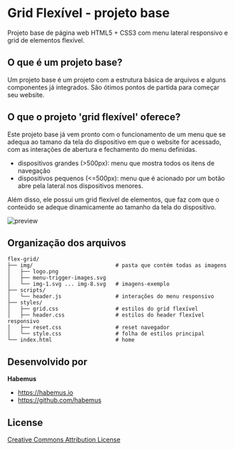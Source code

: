 # Grid Flexível - projeto base

Projeto base de página web HTML5 + CSS3 com menu lateral responsivo e grid de elementos flexível.

## O que é um projeto base?

Um projeto base é um projeto com a estrutura básica de arquivos e alguns componentes já integrados. São ótimos pontos de partida para começar seu website.

## O que o projeto 'grid flexível' oferece?

Este projeto base já vem pronto com o funcionamento de um menu que se adequa ao tamano da tela do dispositivo em que o website for acessado, com as interações de abertura e fechamento do menu definidas.

- dispositivos grandes  (>500px): menu que mostra todos os itens de navegação
- dispositivos pequenos (<=500px): menu que é acionado por um botão abre pela lateral nos dispositivos menores.

Além disso, ele possui um grid flexível de elementos, que faz com que o conteúdo se adeque dinamicamente ao tamanho da tela do dispositivo.

![preview](https://github.com/habemus/flex-grid/raw/master/preview.gif "Preview")

## Organização dos arquivos

```
flex-grid/
├── img/                          # pasta que contém todas as imagens
│   ├── logo.png
│   ├── menu-trigger-images.svg
│   └── img-1.svg ... img-8.svg   # imagens-exemplo
├── scripts/
│   └── header.js                 # interações do menu responsivo
├── styles/
│   ├── grid.css                  # estilos do grid flexível
│   ├── header.css                # estilos do header flexível responsivo
│   ├── reset.css                 # reset navegador
│   └── style.css                 # folha de estilos principal
└── index.html                    # home
```

## Desenvolvido por

**Habemus**

- <https://habemus.io>
- <https://github.com/habemus>

## License

[Creative Commons Attribution License](http://creativecommons.org/licenses/by/2.0/)
